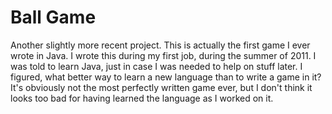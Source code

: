 # Ball Game

Another slightly more recent project. This is actually the first game I ever wrote in Java. I wrote this during my first job, during the summer of 2011. I was told to learn Java, just in case I was needed to help on stuff later. I figured, what better way to learn a new language than to write a game in it? It's obviously not the most perfectly written game ever, but I don't think it looks too bad for having learned the language as I worked on it.
